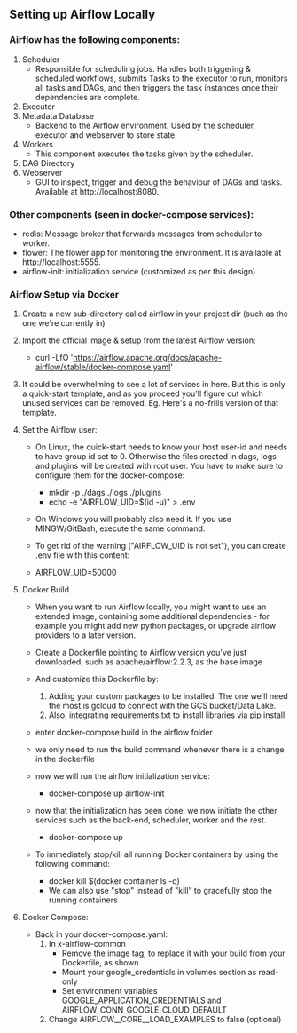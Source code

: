 ## Setting up Airflow Locally

### Airflow has the following components:
1. Scheduler
	- Responsible for scheduling jobs. Handles both triggering & scheduled workflows, submits Tasks to the executor to run, monitors all tasks and DAGs, and then triggers the task instances once their dependencies are complete.
2. Executor
3. Metadata Database
	- Backend to the Airflow environment. Used by the scheduler, executor and webserver to store state.
4. Workers
	- This component executes the tasks given by the scheduler.
5. DAG Directory
6. Webserver
	- GUI to inspect, trigger and debug the behaviour of DAGs and tasks. Available at http://localhost:8080.

### Other components (seen in docker-compose services):
- redis: Message broker that forwards messages from scheduler to worker.
- flower: The flower app for monitoring the environment. It is available at http://localhost:5555.
- airflow-init: initialization service (customized as per this design)

### Airflow Setup via Docker

1. Create a new sub-directory called airflow in your project dir (such as the one we're currently in)

2. Import the official image & setup from the latest Airflow version:
	- curl -LfO 'https://airflow.apache.org/docs/apache-airflow/stable/docker-compose.yaml'
3. It could be overwhelming to see a lot of services in here. But this is only a quick-start template, and as you proceed you'll figure out which unused services can be removed. Eg. Here's a no-frills version of that template.

4. Set the Airflow user:

	- On Linux, the quick-start needs to know your host user-id and needs to have group id set to 0. Otherwise the files created in dags, logs and plugins will be created with root user. You have to make sure to configure them for the docker-compose:

		- mkdir -p ./dags ./logs ./plugins
		- echo -e "AIRFLOW_UID=$(id -u)" > .env

	- On Windows you will probably also need it. If you use MINGW/GitBash, execute the same command.

	- To get rid of the warning ("AIRFLOW_UID is not set"), you can create .env file with this content:

	- AIRFLOW_UID=50000

5. Docker Build

	- When you want to run Airflow locally, you might want to use an extended image, containing some additional dependencies - for example you might add new python packages, or upgrade airflow providers to a later version.

	- Create a Dockerfile pointing to Airflow version you've just downloaded, such as apache/airflow:2.2.3, as the base image
	- And customize this Dockerfile by:
		1. Adding your custom packages to be installed. The one we'll need the most is gcloud to connect with the GCS bucket/Data Lake.
		2. Also, integrating requirements.txt to install libraries via pip install

	- enter docker-compose build in the airflow folder
	- we only need to run the build command whenever there is a change in the dockerfile

	- now we will run the airflow initialization service:
		- docker-compose up airflow-init

	- now that the initialization has been done, we now initiate the other services such as the back-end, scheduler, worker and the rest. 
		- docker-compose up

	- To immediately stop/kill all running Docker containers by using the following command:
		- docker kill $(docker container ls -q)
		- We can also use "stop" instead of "kill" to gracefully stop the running containers

6. Docker Compose:

	- Back in your docker-compose.yaml:
		1. In x-airflow-common
			- Remove the image tag, to replace it with your build from your Dockerfile, as shown
			- Mount your google_credentials in volumes section as read-only
			- Set environment variables GOOGLE_APPLICATION_CREDENTIALS and AIRFLOW_CONN_GOOGLE_CLOUD_DEFAULT
		2. Change AIRFLOW__CORE__LOAD_EXAMPLES to false (optional)
